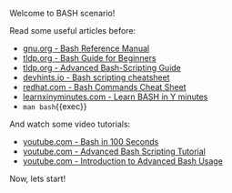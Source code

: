 Welcome to BASH scenario!

Read some useful articles before:

- [gnu.org - Bash Reference Manual](https://www.gnu.org/software/bash/manual/html_node/index.html)
- [tldp.org - Bash Guide for Beginners](https://tldp.org/LDP/Bash-Beginners-Guide/html/index.html)
- [tldp.org - Advanced Bash-Scripting Guide](https://tldp.org/LDP/abs/html/)
- [devhints.io - Bash scripting cheatsheet](https://devhints.io/bash)
- [redhat.com - Bash Commands Cheat Sheet](https://developers.redhat.com/cheat-sheets/bash-shell-cheat-sheet)
- [learnxinyminutes.com - Learn BASH in Y minutes](https://learnxinyminutes.com/docs/bash/)
- `man bash`{{exec}}

And watch some video tutorials:

- [youtube.com - Bash in 100 Seconds](https://www.youtube.com/watch?v=I4EWvMFj37g)
- [youtube.com - Advanced Bash Scripting Tutorial](https://www.youtube.com/watch?v=emhouufDnB4)
- [youtube.com - Introduction to Advanced Bash Usage](https://www.youtube.com/watch?v=uqHjc7hlqd0)

Now, lets start!
